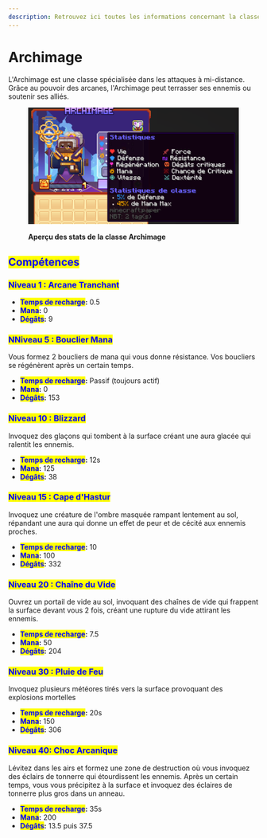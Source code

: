 ```yaml
---
description: Retrouvez ici toutes les informations concernant la classe Archimage
---
```


# <!-- Il faudrait trouver un émoji --> Archimage

L'Archimage est une classe spécialisée dans les attaques à mi-distance. Grâce au pouvoir des arcanes, l'Archimage peut terrasser ses ennemis ou soutenir ses alliés.

<figure><img src="../../.gitbook/assets/Classe_Archimage.png" alt=""><figcaption><p><strong>Aperçu des stats de la classe Archimage</strong></p></figcaption></figure>

## <mark style="color:blue;">Compétences</mark>

### <mark style="color:blue;">Niveau 1 : Arcane Tranchant</mark>


* <mark style="color:blue;">**Temps de recharge**</mark>**:** 0.5
* <mark style="color:blue;">**Mana**</mark>**:** 0
* <mark style="color:blue;">**Dégâts**</mark>**:** 9

### <mark style="color:blue;">N</mark><mark style="color:blue;">**Niveau 5 : Bouclier Mana**</mark>

Vous formez 2 boucliers de mana qui vous donne résistance. Vos boucliers se régénèrent après un certain temps.

* <mark style="color:blue;">**Temps de recharge**</mark>**:** Passif (toujours actif)
* <mark style="color:blue;">**Mana**</mark>**:** 0
* <mark style="color:blue;">**Dégâts**</mark>**:** 153 

### <mark style="color:blue;">**Niveau 10 : Blizzard**</mark>

Invoquez des glaçons qui tombent à la surface créant une aura glacée qui ralentit les ennemis.


* <mark style="color:blue;">**Temps de recharge**</mark>**:** 12s
* <mark style="color:blue;">**Mana**</mark>**:** 125
* <mark style="color:blue;">**Dégâts**</mark>**:** 38

### <mark style="color:blue;">**Niveau 15 : Cape d'Hastur**</mark>

Invoquez une créature de l'ombre masquée rampant lentement au sol, répandant une aura qui donne un effet de peur et de cécité aux ennemis proches.

* <mark style="color:blue;">**Temps de recharge**</mark>**:** 10
* <mark style="color:blue;">**Mana**</mark>**:** 100
* <mark style="color:blue;">**Dégâts**</mark>**:** 332

### <mark style="color:blue;">**Niveau 20 : Chaîne du Vide**</mark>

Ouvrez un portail de vide au sol, invoquant des chaînes de vide qui frappent la surface devant vous 2 fois, créant une rupture du vide attirant les ennemis. 

* <mark style="color:blue;">**Temps de recharge**</mark>**:** 7.5
* <mark style="color:blue;">**Mana**</mark>**:** 50
* <mark style="color:blue;">**Dégâts**</mark>**:** 204

### <mark style="color:blue;">**Niveau 30 : Pluie de Feu**</mark>

Invoquez plusieurs météores tirés vers la surface provoquant des explosions mortelles 

* <mark style="color:blue;">**Temps de recharge**</mark>**:** 20s
* <mark style="color:blue;">**Mana**</mark>**:** 150
* <mark style="color:blue;">**Dégâts**</mark>**:** 306

### <mark style="color:blue;">**Niveau 40: Choc Arcanique**</mark>

Lévitez dans les airs et formez une zone de destruction où vous invoquez des éclairs de tonnerre qui étourdissent les ennemis. Après un certain temps, vous vous précipitez à la surface et invoquez des éclaires de tonnerre plus gros dans un anneau.

* <mark style="color:blue;">**Temps de recharge**</mark>**:** 35s
* <mark style="color:blue;">**Mana**</mark>**:** 200
* <mark style="color:blue;">**Dégâts**</mark>**:** 13.5 puis 37.5
